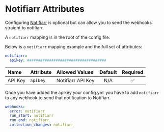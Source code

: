 # Notifiarr Attributes

Configuring [Notifiarr](https://notifiarr.com) is optional but can allow you to send the webhooks straight to notifiarr.

A `notifiarr` mapping is in the root of the config file.

Below is a `notifiarr` mapping example and the full set of attributes:
```yaml
notifiarr:
  apikey: ####################################
```

| Name    | Attribute | Allowed Values    | Default | Required |
|:--------|:----------|:------------------|:-------:|:--------:|
| API Key | `apikey`  | Notifiarr API Key |   N/A   | &#9989;  |

Once you have added the apikey your config.yml you have to add `notifiarr` to any webhook to send that notification to Notifiarr.

```yaml
webhooks:
  error: notifiarr
  run_start: notifiarr
  run_end: notifiarr
  collection_changes: notifiarr
```
